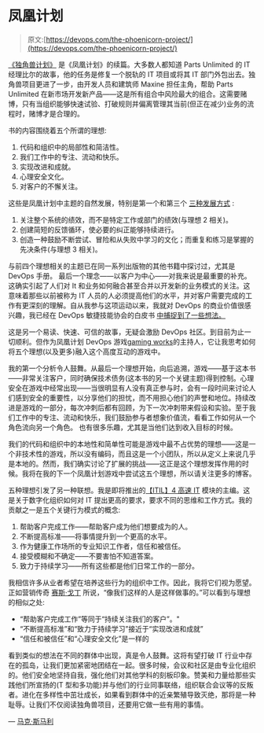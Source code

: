 # 凤凰计划

> 原文:[https://devops.com/the-phoenicorn-project/](https://devops.com/the-phoenicorn-project/)

[《独角兽计划》](https://itrevolution.com/book/the-unicorn-project/) 是《凤凰计划》[](https://itrevolution.com/book/the-phoenix-project/)的续篇。大多数人都知道 Parts Unlimited 的 IT 经理比尔的故事，他的任务是修复一个脱轨的 IT 项目或将其 IT 部门外包出去。独角兽项目更进了一步，由开发人员和建筑师 Maxine 担任主角，帮助 Parts Unlimited 在新市场开发新产品——这是所有组合中风险最大的组合。这需要赌博，只有当组织能够快速试验、打破规则并偏离管理其当前(但正在减少)业务的流程时，赌博才是合理的。

书的内容围绕着五个所谓的理想:

1.  代码和组织中的局部性和简洁性。
2.  我们工作中的专注、流动和快乐。
3.  实现改进和成就。
4.  心理安全文化。
5.  对客户的不懈关注。

这些是凤凰计划中主题的自然发展，特别是第一个和第三个 [三种发展方式](https://itrevolution.com/the-three-ways-principles-underpinning-devops/) :

1.  关注整个系统的绩效，而不是特定工作或部门的绩效(与理想 2 相关)。
2.  创建简短的反馈循环，使必要的纠正能够持续进行。
3.  创造一种鼓励不断尝试、冒险和从失败中学习的文化；而重复和练习是掌握的先决条件(与理想 3 相关)。

与前四个理想相关的主题已在同一系列出版物的其他书籍中探讨过，尤其是 DevOps 手册。 最后一个理念——以客户为中心——对我来说是最重要的补充。这确实引起了人们对 It 和业务如何融合甚至合并以开发新的业务模式的关注。这意味着那些以前被称为 IT 人员的人必须提高他们的水平，并对客户需要完成的工作有更深刻的理解。自从我参与这项运动以来，我就对 DevOps 的商业价值很感兴趣，我已经在 DevOps 敏捷技能协会的白皮书 [中捕捉到了一些想法。](https://www.devopsagileskills.org/resources/document/white-paper-the-business-value-of-devops/)

这是另一个易读、快速、可信的故事，无疑会激励 DevOps 社区。到目前为止一切顺利。但作为凤凰计划 DevOps 游戏[gaming works](https://www.gamingworks.nl/business-simulations/the-phoenix-project/)的主持人，它让我思考如何将五个理想(以及更多)融入这个高度互动的游戏中。

我的第一个分析令人鼓舞。从最后一个理想开始，向后追溯，游戏——基于这本书——非常关注客户，同时确保技术债务(这本书的另一个关键主题)得到控制。心理安全在游戏中经常出现——当很明显有人没有真正参与时，会有一段时间来讨论人们感到安全的重要性，以分享他们的担忧，而不用担心他们的声誉和地位。持续改进是游戏的一部分，每次冲刺后都有回顾，为下一次冲刺带来假设和实验。至于我们工作中的专注、流动和快乐，我们鼓励参与者想象价值流，看看工作如何从一个角色流向另一个角色。 也有很多乐趣，尤其是当他们达到收入目标的时候。

我们的代码和组织中的本地性和简单性可能是游戏中最不占优势的理想——这是一个非技术性的游戏，所以没有编码，而且这是一个小团队，所以从定义上来说几乎是本地的。然而，我们确实讨论了扩展的挑战——这正是这个理想发挥作用的时候。我将在我的下一个凤凰计划游戏中尝试这五个理想，所以请关注更多的博客。

五种理想引发了另一种联想。我是即将推出的[【ITIL】4 高速 IT](https://www.axelos.com/certifications/itil-certifications/itil-managing-professional-itil-4/itil-specialist-high-velocity-it) 模块的主编。这是关于数字化组织如何对 IT 提出更高的要求，要求不同的思维和工作方式。我的贡献之一是五个关键行为模式的概念:

1.  帮助客户完成工作——帮助客户成为他们想要成为的人。
2.  不断提高标准——将事情提升到一个更高的水平。
3.  作为健康工作场所的专业知识工作者，信任和被信任。
4.  接受模糊和不确定——不要害怕不知道答案。
5.  致力于持续学习——所有这些都是他们日常工作的一部分。

我相信许多从业者希望在培养这些行为的组织中工作。因此，我将它们视为愿望。正如营销传奇 [赛斯·戈丁](https://www.sethgodin.com/) 所说，“像我们这样的人是这样做事的。”可以看到与理想的相似之处:

*   “帮助客户完成工作”等同于“持续关注我们的客户”。"
*   “不断提高标准”和“致力于持续学习”接近于“实现改进和成就”
*   “信任和被信任”和“心理安全文化”是一样的

看到类似的想法在不同的群体中出现，真是令人鼓舞。这将有望打破 IT 行业中存在的孤岛，让我们更加紧密地团结在一起。很多时候，会议和社区是由专业化组织的。他们安全地坚持自我，强化他们对其他学科的刻板印象。赞美和力量给那些实践他们所宣扬的(T 型和多功能)并与他们的行业同事联络，组织联合会议等的反叛者。进化在多样性中茁壮成长，如果看到群体中的近亲繁殖导致灭绝，那将是一种耻辱。让我们不仅阅读独角兽项目，还要用它做一些有用的事情。

— [马克·斯马利](https://devops.com/author/mark-smalley/)